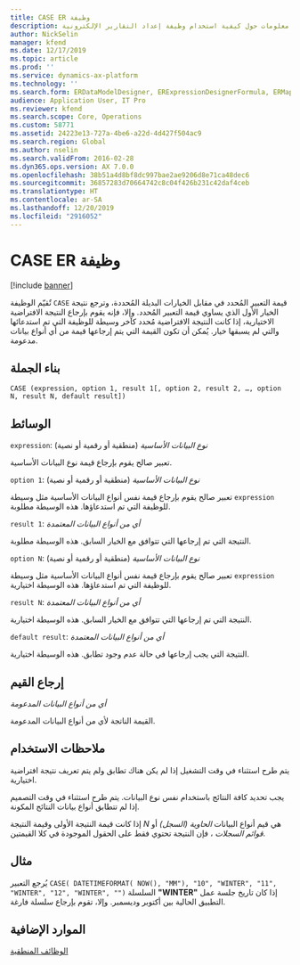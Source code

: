 ```yaml
---
title: CASE ER وظيفة
description: يوفر هذا الموضوع معلومات حول كيفية استخدام وظيفة إعداد التقارير الإلكترونية CASE (ER).
author: NickSelin
manager: kfend
ms.date: 12/17/2019
ms.topic: article
ms.prod: ''
ms.service: dynamics-ax-platform
ms.technology: ''
ms.search.form: ERDataModelDesigner, ERExpressionDesignerFormula, ERMappedFormatDesigner, ERModelMappingDesigner
audience: Application User, IT Pro
ms.reviewer: kfend
ms.search.scope: Core, Operations
ms.custom: 58771
ms.assetid: 24223e13-727a-4be6-a22d-4d427f504ac9
ms.search.region: Global
ms.author: nselin
ms.search.validFrom: 2016-02-28
ms.dyn365.ops.version: AX 7.0.0
ms.openlocfilehash: 38b51a4d8bf8dc997bae2ae9206d8e71ca48dec6
ms.sourcegitcommit: 36857283d70664742c8c04f426b231c42daf4ceb
ms.translationtype: HT
ms.contentlocale: ar-SA
ms.lasthandoff: 12/20/2019
ms.locfileid: "2916052"
---
```

# <a name="CASE">CASE ER وظيفة</a>

[!include [banner](../includes/banner.md)]

تٌقيّم الوظيفة `CASE` قيمة التعبير المُحدد في مقابل الخيارات البديلة المُحددة، وترجع نتيجة الخيار الأول الذي يساوي قيمة التعبير المُحدد. وإلا، فإنه يقوم بإرجاع النتيجة الافتراضية الاختيارية، إذا كانت النتيجة الافتراضية مُحدد كآخر وسيطة للوظيفة التي تم استدعائها والتي لم يسبقها خيار. يُمكن أن تكون القيمة التي يتم إرجاعها قيمة من أي أنواع بيانات مدعومة.

## <a name="syntax"></a>بناء الجملة

```
CASE (expression, option 1, result 1[, option 2, result 2, …, option N, result N, default result])
```

## <a name="arguments"></a>الوسائط

`expression`: *نوع البيانات الأساسية* (منطقية أو رقمية أو نصية)

تعبير صالح يقوم بإرجاع قيمة نوع البيانات الأساسية.

`option 1`: *نوع البيانات الأساسية* (منطقية أو رقمية أو نصية)

تعبير صالح يقوم بإرجاع قيمة نفس أنواع البيانات الأساسية مثل وسيطة `expression` للوظيفة التي تم استدعاؤها. هذه الوسيطة مطلوبة.

`result 1`: *أي من أنواع البيانات المعتمدة*

النتيجة التي تم إرجاعها التي تتوافق مع الخيار السابق. هذه الوسيطة مطلوبة.

`option N`: *نوع البيانات الأساسية* (منطقية أو رقمية أو نصية)

تعبير صالح يقوم بإرجاع قيمة نفس أنواع البيانات الأساسية مثل وسيطة `expression` للوظيفة التي تم استدعاؤها. هذه الوسيطة اختيارية.

`result N`: *أي من أنواع البيانات المعتمدة*

النتيجة التي تم إرجاعها التي تتوافق مع الخيار السابق. هذه الوسيطة اختيارية.

`default result`: *أي من أنواع البيانات المعتمدة*

النتيجة التي يجب إرجاعها في حالة عدم وجود تطابق. هذه الوسيطة اختيارية.

## <a name="return-values"></a>إرجاع القيم

*أي من أنواع البيانات المدعومة*

القيمة الناتجة لأي من أنواع البيانات المدعومة.

## <a name="usage-notes"></a>ملاحظات الاستخدام

يتم طرح استثناء في وقت التشغيل إذا لم يكن هناك تطابق ولم يتم تعريف نتيجة افتراضية اختيارية.

يجب تحديد كافة النتائج باستخدام نفس نوع البيانات. يتم طرح استثناء في وقت التصميم إذا لم تتطابق أنواع بيانات النتائج المكونة.

إذا كانت قيمة النتيجة الأولى وقيمة النتيجة *N* هي قيم أنواع البيانات *الحاوية (السجل)* أو *قوائم السجلات* ، فإن النتيجة تحتوي فقط على الحقول الموجودة في كلا القيمتين.

## <a name="example"></a>مثال

يُرجع التعبير `CASE( DATETIMEFORMAT( NOW(), "MM"), "10", "WINTER", "11", "WINTER", "12", "WINTER", "")` السلسلة **"WINTER"** إذا كان تاريخ جلسة عمل التطبيق الحالية بين أكتوبر وديسمبر. وإلا، تقوم بإرجاع سلسلة فارغة.

## <a name="additional-resources"></a>الموارد الإضافية

[الوظائف المنطقية](er-functions-category-logical.md)
